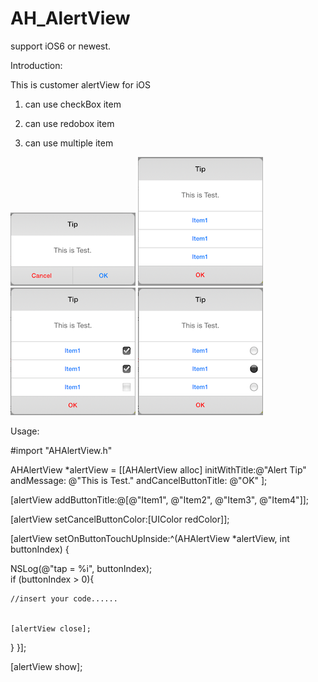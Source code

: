 AH_AlertView
============
support iOS6 or newest.

Introduction:

This is customer alertView for iOS

1. can use checkBox item

2. can use redobox item

3. can use multiple item



![my image](https://github.com/ahjin/AH_AlertView/blob/master/screenshot/Screenshot%202014.08.05%2017.13.50.png)
  ![my image](https://github.com/ahjin/AH_AlertView/blob/master/screenshot/Screenshot%202014.08.05%2017.05.16.png)  
![my image](https://github.com/ahjin/AH_AlertView/blob/master/screenshot/Screenshot%202014.08.05%2017.12.31.png)
  ![my image](https://github.com/ahjin/AH_AlertView/blob/master/screenshot/Screenshot%202014.08.05%2017.13.12.png)

Usage:

\#import "AHAlertView.h"

AHAlertView *alertView = [[AHAlertView alloc] initWithTitle:@"Alert Tip" 
                          andMessage: @"This is Test." 
                          andCancelButtonTitle: @"OK"
                         ];

[alertView addButtonTitle:@[@"Item1", @"Item2", @"Item3", @"Item4"]];

[alertView setCancelButtonColor:[UIColor redColor]];

[alertView setOnButtonTouchUpInside:^(AHAlertView *alertView, int buttonIndex) {  

  NSLog(@"tap = %i", buttonIndex);  
  if (buttonIndex > 0){ 
  
    //insert your code......  
          
     
    [alertView close];
  }
}];

[alertView show];
    
    
